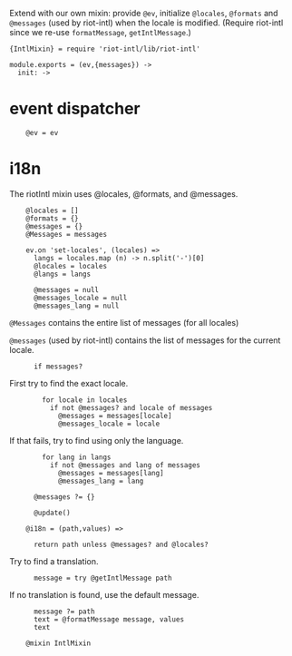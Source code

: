 Extend with our own mixin: provide `@ev`, initialize `@locales`, `@formats` and `@messages` (used by riot-intl) when the locale is modified.
(Require riot-intl since we re-use `formatMessage`, `getIntlMessage`.)

    {IntlMixin} = require 'riot-intl/lib/riot-intl'

    module.exports = (ev,{messages}) ->
      init: ->

event dispatcher
================

        @ev = ev

i18n
====

The riotIntl mixin uses @locales, @formats, and @messages.

        @locales = []
        @formats = {}
        @messages = {}
        @Messages = messages

        ev.on 'set-locales', (locales) =>
          langs = locales.map (n) -> n.split('-')[0]
          @locales = locales
          @langs = langs

          @messages = null
          @messages_locale = null
          @messages_lang = null

`@Messages` contains the entire list of messages (for all locales)

`@messages` (used by riot-intl) contains the list of messages for the current locale.

          if messages?

First try to find the exact locale.

            for locale in locales
              if not @messages? and locale of messages
                @messages = messages[locale]
                @messages_locale = locale

If that fails, try to find using only the language.

            for lang in langs
              if not @messages and lang of messages
                @messages = messages[lang]
                @messages_lang = lang

          @messages ?= {}

          @update()

        @i18n = (path,values) =>

          return path unless @messages? and @locales?

Try to find a translation.

          message = try @getIntlMessage path

If no translation is found, use the default message.

          message ?= path
          text = @formatMessage message, values
          text

        @mixin IntlMixin
